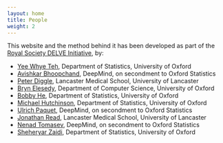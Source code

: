 ```yaml
---
layout: home
title: People
weight: 2
---
```


This website and the method behind it has been developed as part of the [Royal Society DELVE Initiative](https://rs-delve.github.io), by:
* [Yee Whye Teh](https://www.stats.ox.ac.uk/~teh/), Department of Statistics, University of Oxford
* [Avishkar Bhoopchand](https://www.linkedin.com/in/avishkarbhoopchand), DeepMind, on secondment to Oxford Statistics
* [Peter Diggle](https://www.lancaster.ac.uk/staff/diggle/), Lancaster Medical School, University of Lancaster
* [Bryn Elesedy](https://bryn.ai/), Department of Computer Science, University of Oxford
* [Bobby He](http://csml.stats.ox.ac.uk/people/he/), Department of Statistics, University of Oxford
* [Michael Hutchinson](https://mjhutchinson.github.io/), Department of Statistics, University of Oxford
* [Ulrich Paquet](http://ulrichpaquet.com/), DeepMind, on secondment to Oxford Statistics
* [Jonathan Read](https://www.lancaster.ac.uk/people-profiles/jonathan-read), Lancaster Medical School, University of Lancaster
* [Nenad Tomasev](https://ailab.ijs.si/nenad_tomasev/), DeepMind, on secondment to Oxford Statistics
* [Sheheryar Zaidi](https://shehzaidi.github.io/), Department of Statistics, University of Oxford

